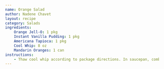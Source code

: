 ```yaml
---
name: Orange Salad
author: Nadene Chavet
layout: recipe
category: Salads
ingredients:
    Orange Jell-O: 1 pkg
    Instant Vanilla Pudding: 1 pkg
    Americana Tapioca: 1 pkg
    Cool Whip: 8 oz
    Mandarin Oranges: 1 can
instructions:
    - Thaw cool whip according to package directions. In saucepan, combine Jell-O, pudding, and tapioca. Mix in ½ cup cold water. Then mix in 2 cups hot water. Bring to boil. Remove from heat. Cool to room temperature (can set in pan of ice water to speed cooling). Fold in cool whip and drained mandarin oranges. Refrigerate until set.
---
```

